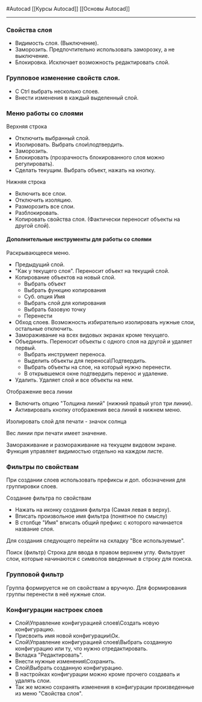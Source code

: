 #Autocad 
[[Курсы Autocad]]
[[Основы Autocad]]
__________
### Свойства слоя
- Видимость слоя. (Выключение).
- Заморозить. Предпочтительно использовать заморозку, а не выключение. 
- Блокировка. Исключает возможность редактировать слой.

### Групповое изменение свойств слоя.
- С Ctrl выбрать несколько слоев.
- Внести изменения в каждый выделенный слой.

### Меню работы со слоями

Верхняя строка
- Отключить выбранный слой.
- Изолировать. Выбрать слои\подтвердить.
- Заморозить.
- Блокировать (прозрачность блокированного слоя можно регулировать).
- Сделать текущим. Выбрать объект, нажать на кнопку.

Нижняя строка
- Включить все слои.
- Отключить изоляцию.
- Разморозить все слои.
- Разблокировать.
- Копировать свойства слоя. (Фактически переносит объекты на другой слой).

#### Дополнительные инструменты для работы со слоями
Раскрывающееся меню.
- Предыдущий слой.
- "Как у текущего слоя". Переносит объект на текущий слой.
- Копирование объектов на новый слой.
	- Выбрать объект
	- Выбрать функцию копирования
	- Суб. опция Имя
	- Выбрать слой для копирования
	- Выбрать базовую точку
	- Перенести
- Обход слоев. Возможность избирательно изолировать нужные слои, остальные отключить.
- Замораживание на всех видовых экранах кроме текущего.
- Объединить. Переносит объекты с одного слоя на другой и удаляет первый.
	- Выбрать инструмент переноса.
	- Выделить объекты для переноса\Подтвердить.
	- Выбрать объекты на слое, на который нужно перенести.
	- В открывшемся окне подтвердить перенос и удаление.
- Удалить. Удаляет слой и все объекты на нем.

Отображение веса линии 
- Включить опцию "Толщина линий" (нижний правый угол три линии).
- Активировать кнопку отображения веса линий в нижнем меню.

Изолировать слой для печати - значок солнца

Вес линии при печати имеет значение.

Замораживание и размораживание на текущем видовом экране. Функция управляет видимостью отдельно на каждом листе.

### Фильтры по свойствам
При создании слоев использовать префиксы и доп. обозначения для группировки слоев.

Создание фильтра по свойствам
- Нажать на иконку создания фильтра (Самая левая в верху).
- Вписать произвольное имя фильтра (понятное по смыслу)
- В столбце "Имя" вписать общий префикс с которого начинается название слоя.

Для создания следующего перейти на складку "Все используемые".

Поиск (фильтр) Строка для ввода в правом верхнем углу.
Фильтрует слои, которые начинаются с символов введенные в строку для поиска.

### Групповой фильтр 
Группа формируется не оп свойствам а вручную.
Для формирования группы перенести в неё нужные слои.

### Конфигурации настроек слоев
- Слой\Управление конфигурацией слоев\Создать новую конфигурацию.
- Присвоить имя новой конфигурации\Ок.
- Слой\Управление конфигурацией слоев\Выбрать созданную конфигурацию или ту, что нужно отредактировать.
- Вкладка "Редактировать".
- Внести нужные изменения\Сохранить.
- Слой\Выбрать созданную конфигурацию.
- В настройках конфигурации можно кроме прочего создавать и удалять слои.
- Так же можно сохранять изменения в конфигурации произведенные из меню "Свойства слоя".
